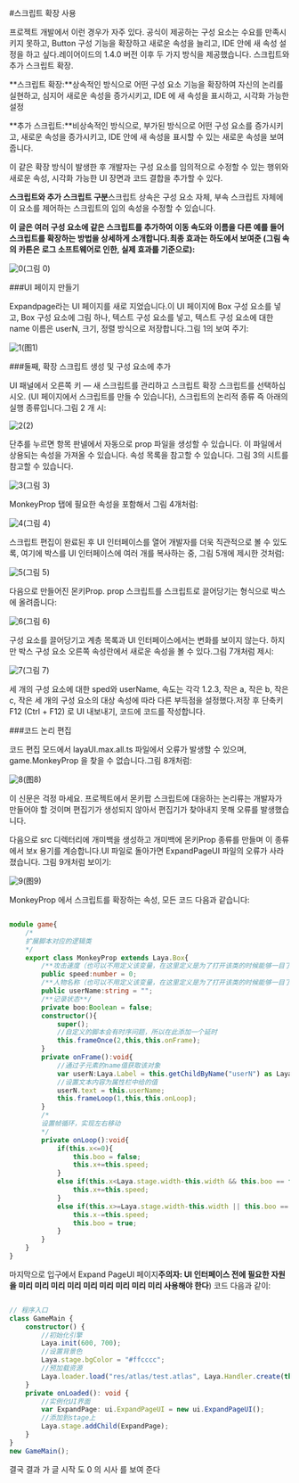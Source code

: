 #스크립트 확장 사용

프로젝트 개발에서 이런 경우가 자주 있다. 공식이 제공하는 구성 요소는 수요를 만족시키지 못하고, Button 구성 기능을 확장하고 새로운 속성을 늘리고, IDE 안에 새 속성 설정을 하고 싶다.레이어이드의 1.4.0 버전 이후 두 가지 방식을 제공했습니다. 스크립트와 추가 스크립트 확장.

​**스크립트 확장:**상속적인 방식으로 어떤 구성 요소 기능을 확장하여 자신의 논리를 실현하고, 심지어 새로운 속성을 증가시키고, IDE 에 새 속성을 표시하고, 시각화 가능한 설정

​**추가 스크립트:**비상속적인 방식으로, 부가된 방식으로 어떤 구성 요소를 증가시키고, 새로운 속성을 증가시키고, IDE 안에 새 속성을 표시할 수 있는 새로운 속성을 보여 줍니다.

이 같은 확장 방식이 발생한 후 개발자는 구성 요소를 임의적으로 수정할 수 있는 행위와 새로운 속성, 시각화 가능한 UI 장면과 코드 결합을 추가할 수 있다.

​**스크립트와 추가 스크립트 구분**스크립트 상속은 구성 요소 자체, 부속 스크립트 자체에 이 요소를 제어하는 스크립트의 임의 속성을 수정할 수 있습니다.

​**이 글은 여러 구성 요소에 같은 스크립트를 추가하여 이동 속도와 이름을 다른 예를 들어 스크립트를 확장하는 방법을 상세하게 소개합니다.최종 효과는 하도에서 보여준 (그림 속의 카튼은 로그 소프트웨어로 인한, 실제 효과를 기준으로):**

![0](img\0.gif)(그림 0)

###UI 페이지 만들기

Expandpage라는 UI 페이지를 새로 지었습니다.이 UI 페이지에 Box 구성 요소를 넣고, Box 구성 요소에 그림 하나, 텍스트 구성 요소를 넣고, 텍스트 구성 요소에 대한 name 이름은 userN, 크기, 정렬 방식으로 저장합니다.그림 1의 보여 주기:

![1](img\1.png)(图1)







###둘째, 확장 스크립트 생성 및 구성 요소에 추가

UI 패널에서 오른쪽 키 — 새 스크립트를 관리하고 스크립트 확장 스크립트를 선택하십시오. (UI 페이지에서 스크립트를 만들 수 있습니다), 스크립트의 논리적 종류 즉 아래의 실행 종류입니다.그림 2 개 시:

![2](img\2.png)(2)

단추를 누르면 항목 판넬에서 자동으로 prop 파일을 생성할 수 있습니다. 이 파일에서 상용되는 속성을 가져올 수 있습니다. 속성 목록을 참고할 수 있습니다. 그림 3의 시트를 참고할 수 있습니다.

![3](img\3.png)(그림 3)

MonkeyProp 탭에 필요한 속성을 포함해서 그림 4개처럼:

![4](img\4.png)(그림 4)

스크립트 편집이 완료된 후 UI 인터페이스를 열어 개발자를 더욱 직관적으로 볼 수 있도록, 여기에 박스를 UI 인터페이스에 여러 개를 복사하는 중, 그림 5개에 제시한 것처럼:

![5](img\5.png)(그림 5)

다음으로 만들어진 몬키Prop. prop 스크립트를 스크립트로 끌어당기는 형식으로 박스에 올려줍니다:

![6](img\6.gif)(그림 6)

구성 요소를 끌어당기고 계층 목록과 UI 인터페이스에서는 변화를 보이지 않는다. 하지만 박스 구성 요소 오른쪽 속성란에서 새로운 속성을 볼 수 있다.그림 7개처럼 제시:

![7](img\7.png)(그림 7)

세 개의 구성 요소에 대한 sped와 userName, 속도는 각각 1.2.3, 작은 a, 작은 b, 작은 c, 작은 세 개의 구성 요소의 대상 속성에 따라 다른 부득점을 설정했다.저장 후 단축키 F12 (Ctrl + F12) 로 UI 내보내기, 코드에 코드를 작성합니다.



###코드 논리 편집

코드 편집 모드에서 layaUI.max.all.ts 파일에서 오류가 발생할 수 있으며, game.MonkeyProp 을 찾을 수 없습니다.그림 8개처럼:

![8](img\8.png)(图8)


이 신문은 걱정 마세요. 프로젝트에서 몬키팝 스크립트에 대응하는 논리류는 개발자가 만들어야 할 것이며 편집기가 생성되지 않아서 편집기가 찾아내지 못해 오류를 발생했습니다.

다음으로 src 디렉터리에 개미백을 생성하고 개미백에 몬키Prop 종류를 만들며 이 종류에서 보x 용기를 계승합니다.UI 파일로 돌아가면 ExpandPageUI 파일의 오류가 사라졌습니다. 그림 9개처럼 보이기:

![9](img\9.png)(图9)


MonkeyProp 에서 스크립트를 확장하는 속성, 모든 코드 다음과 같습니다:


```typescript

module game{
    /*
    扩展脚本对应的逻辑类
    */
    export class MonkeyProp extends Laya.Box{
        /**攻击速度（也可以不用定义该变量，在这里定义是为了打开该类的时候能够一目了然的看到对应的脚本中添加了哪些属性）**/
		public speed:number = 0;
		/**人物名称（也可以不用定义该变量，在这里定义是为了打开该类的时候能够一目了然的看到对应的脚本中添加了哪些属性）**/
		public userName:string = "";
		/**记录状态**/		
		private boo:Boolean = false;
        constructor(){
            super();
            //自定义的脚本会有时序问题，所以在此添加一个延时
            this.frameOnce(2,this,this.onFrame);
        }
        private onFrame():void{
            //通过子元素的name值获取该对象
            var userN:Laya.Label = this.getChildByName("userN") as Laya.Label;
            //设置文本内容为属性栏中给的值
            userN.text = this.userName;
            this.frameLoop(1,this,this.onLoop);
        }
        /*
        设置帧循环，实现左右移动
        */
        private onLoop():void{
            if(this.x<=0){
				this.boo = false;
				this.x+=this.speed;
			}
			else if(this.x<Laya.stage.width-this.width && this.boo == false){
				this.x+=this.speed;
			}
			else if(this.x>=Laya.stage.width-this.width || this.boo == true){
				this.x-=this.speed;
				this.boo = true;
			}
        }
    }
}
```


마지막으로 입구에서 Expand PageUI 페이지**주의자: UI 인터페이스 전에 필요한 자원을 미리 미리 미리 미리 미리 미리 미리 미리 미리 사용해야 한다**) 코드 다음과 같이:


```typescript

// 程序入口
class GameMain {
    constructor() {
        //初始化引擎
        Laya.init(600, 700);
        //设置背景色
        Laya.stage.bgColor = "#ffcccc";
        //预加载资源
        Laya.loader.load("res/atlas/test.atlas", Laya.Handler.create(this, this.onLoaded));
    }
    private onLoaded(): void {
        //实例化UI界面
        var ExpandPage: ui.ExpandPageUI = new ui.ExpandPageUI();
        //添加到stage上
        Laya.stage.addChild(ExpandPage);
    }
}
new GameMain();
```


결국 결과 가 글 시작 도 0 의 시사 를 보여 준다



